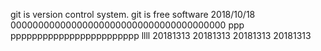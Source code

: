 git is version control system.
git is free software
2018/10/18
000000000000000000000000000000000000000
ppp
pppppppppppppppppppppppp
llll
20181313
20181313
20181313
20181313
